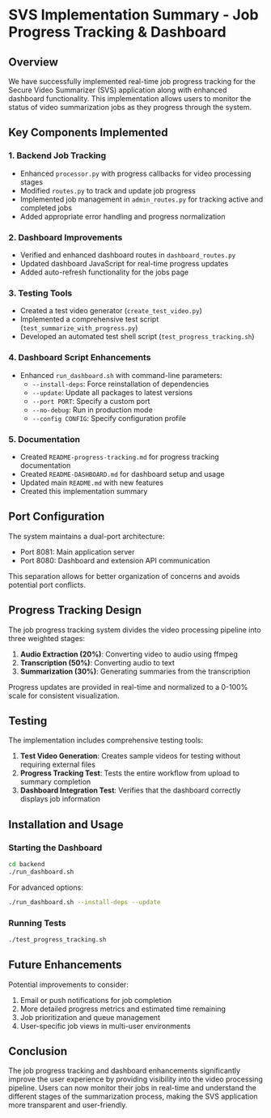 # SVS Implementation Summary - Job Progress Tracking & Dashboard

## Overview

We have successfully implemented real-time job progress tracking for the Secure Video Summarizer (SVS) application along with enhanced dashboard functionality. This implementation allows users to monitor the status of video summarization jobs as they progress through the system.

## Key Components Implemented

### 1. Backend Job Tracking

- Enhanced `processor.py` with progress callbacks for video processing stages
- Modified `routes.py` to track and update job progress
- Implemented job management in `admin_routes.py` for tracking active and completed jobs
- Added appropriate error handling and progress normalization

### 2. Dashboard Improvements

- Verified and enhanced dashboard routes in `dashboard_routes.py`
- Updated dashboard JavaScript for real-time progress updates
- Added auto-refresh functionality for the jobs page

### 3. Testing Tools

- Created a test video generator (`create_test_video.py`)
- Implemented a comprehensive test script (`test_summarize_with_progress.py`)
- Developed an automated test shell script (`test_progress_tracking.sh`)

### 4. Dashboard Script Enhancements

- Enhanced `run_dashboard.sh` with command-line parameters:
  - `--install-deps`: Force reinstallation of dependencies
  - `--update`: Update all packages to latest versions
  - `--port PORT`: Specify a custom port
  - `--no-debug`: Run in production mode
  - `--config CONFIG`: Specify configuration profile

### 5. Documentation

- Created `README-progress-tracking.md` for progress tracking documentation
- Created `README-DASHBOARD.md` for dashboard setup and usage
- Updated main `README.md` with new features
- Created this implementation summary

## Port Configuration

The system maintains a dual-port architecture:
- Port 8081: Main application server
- Port 8080: Dashboard and extension API communication

This separation allows for better organization of concerns and avoids potential port conflicts.

## Progress Tracking Design

The job progress tracking system divides the video processing pipeline into three weighted stages:

1. **Audio Extraction (20%)**: Converting video to audio using ffmpeg
2. **Transcription (50%)**: Converting audio to text
3. **Summarization (30%)**: Generating summaries from the transcription

Progress updates are provided in real-time and normalized to a 0-100% scale for consistent visualization.

## Testing

The implementation includes comprehensive testing tools:

1. **Test Video Generation**: Creates sample videos for testing without requiring external files
2. **Progress Tracking Test**: Tests the entire workflow from upload to summary completion
3. **Dashboard Integration Test**: Verifies that the dashboard correctly displays job information

## Installation and Usage

### Starting the Dashboard

```bash
cd backend
./run_dashboard.sh
```

For advanced options:
```bash
./run_dashboard.sh --install-deps --update
```

### Running Tests

```bash
./test_progress_tracking.sh
```

## Future Enhancements

Potential improvements to consider:

1. Email or push notifications for job completion
2. More detailed progress metrics and estimated time remaining
3. Job prioritization and queue management
4. User-specific job views in multi-user environments

## Conclusion

The job progress tracking and dashboard enhancements significantly improve the user experience by providing visibility into the video processing pipeline. Users can now monitor their jobs in real-time and understand the different stages of the summarization process, making the SVS application more transparent and user-friendly. 
